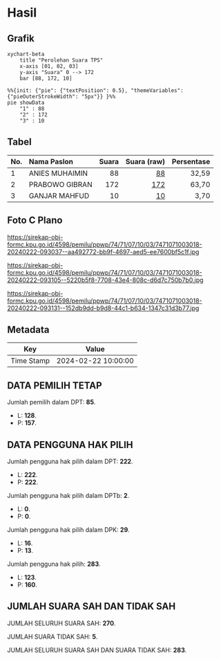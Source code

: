 # Hasil

## Grafik

```mermaid
xychart-beta
    title "Perolehan Suara TPS"
    x-axis [01, 02, 03]
    y-axis "Suara" 0 --> 172
    bar [88, 172, 10]
```

```mermaid
%%{init: {"pie": {"textPosition": 0.5}, "themeVariables": {"pieOuterStrokeWidth": "5px"}} }%%
pie showData
    "1" : 88
    "2" : 172
    "3" : 10
```

## Tabel

| No. | Nama Paslon    | Suara | Suara (raw) | Persentase |
|:--- |:-------------- | -----:| -----------:| ----------:|
| 1   | ANIES MUHAIMIN | 88    | [88][p-1]   | 32,59      |
| 2   | PRABOWO GIBRAN | 172   | [172][p-2]  | 63,70      |
| 3   | GANJAR MAHFUD  | 10    | [10][p-3]   | 3,70       |


[p-1]: https://github.com/gigit-pemilu/pemilu-2024-74-sulawesi-tenggara/blob/main/pilpres/hitung-suara/sub/74-sulawesi-tenggara/sub/71-kota-kendari/sub/07-wua-wua/sub/1003-mataiwoi/sub/018-tps/sub/paslon-1.txt
[p-2]: https://github.com/gigit-pemilu/pemilu-2024-74-sulawesi-tenggara/blob/main/pilpres/hitung-suara/sub/74-sulawesi-tenggara/sub/71-kota-kendari/sub/07-wua-wua/sub/1003-mataiwoi/sub/018-tps/sub/paslon-2.txt
[p-3]: https://github.com/gigit-pemilu/pemilu-2024-74-sulawesi-tenggara/blob/main/pilpres/hitung-suara/sub/74-sulawesi-tenggara/sub/71-kota-kendari/sub/07-wua-wua/sub/1003-mataiwoi/sub/018-tps/sub/paslon-3.txt

## Foto C Plano

https://sirekap-obj-formc.kpu.go.id/4598/pemilu/ppwp/74/71/07/10/03/7471071003018-20240222-093037--aa492772-bb9f-4697-aed5-ee7600bf5c1f.jpg

https://sirekap-obj-formc.kpu.go.id/4598/pemilu/ppwp/74/71/07/10/03/7471071003018-20240222-093105--5220b5f8-7708-43e4-808c-d6d7c750b7b0.jpg

https://sirekap-obj-formc.kpu.go.id/4598/pemilu/ppwp/74/71/07/10/03/7471071003018-20240222-093131--152db9dd-b9d8-44c1-b634-1347c31d3b77.jpg


## Metadata

| Key        | Value               |
| ---------- | ------------------- |
| Time Stamp | 2024-02-22 10:00:00 |


## DATA PEMILIH TETAP

Jumlah pemilih dalam DPT: **85**.
 * L: **128**.
 * P: **157**.

## DATA PENGGUNA HAK PILIH

Jumlah pengguna hak pilih dalam DPT: **222**.
 * L: **222**.
 * P: **222**.

Jumlah pengguna hak pilih dalam DPTb: **2**.
 * L: **0**.
 * P: **0**.

Jumlah pengguna hak pilih dalam DPK: **29**.
 * L: **16**.
 * P: **13**.

Jumlah pengguna hak pilih: **283**.
 * L: **123**.
 * P: **160**.

## JUMLAH SUARA SAH DAN TIDAK SAH

JUMLAH SELURUH SUARA SAH: **270**.

JUMLAH SUARA TIDAK SAH: **5**.

JUMLAH SELURUH SUARA SAH DAN SUARA TIDAK SAH: **283**.


